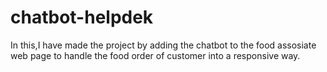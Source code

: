 # chatbot-helpdek
In this,I have made the project by adding the chatbot to the food assosiate web page to handle the food order of customer  into a responsive way.
